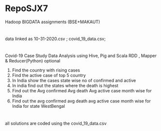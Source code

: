 # RepoSJX7
Hadoop BIGDATA assignments (BSE+MAKAUT)
#
data linked as 10-31-2020.csv ; covid_19_data.csv;
#
Covid-19 Case Study Data Analysis using Hive, Pig and Scala RDD , 
Mapper & Reducer(Python) optional
1. Find the country with rising cases
2. Find the active case of top 5 country
3. In India show the cases state wise no of confirmed and active
4. In india find out the states where the death is highest
5. Find out the Avg confirmed Avg death Avg active case month wise for India
6. Find out the avg confirmed avg death avg active case month wise for India for state WestBengal
#
all solutions are coded using the covid_19_data.csv 

